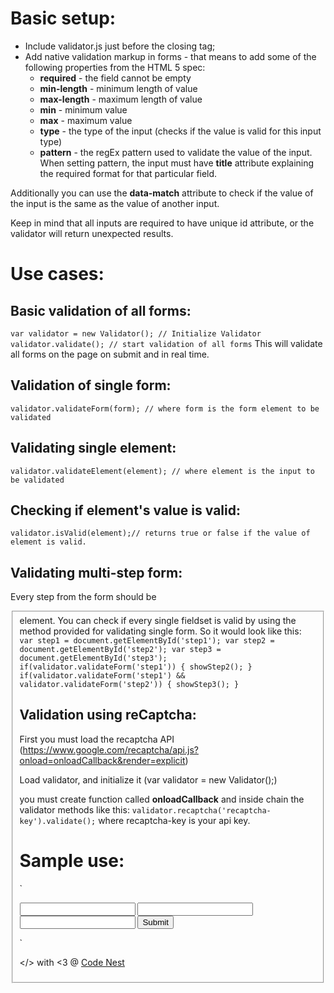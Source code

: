 Basic setup:
===
- Include validator.js just before the closing </body> tag;
- Add native validation markup in forms - that means to add some of the following properties from the HTML 5 spec:
  - **required** - the field cannot be empty
  - **min-length** - minimum length of value
  - **max-length** - maximum length of value
  - **min** - minimum value
  - **max** - maximum value
  - **type** - the type of the input (checks if the value is valid for this input type)
  - **pattern** - the regEx pattern used to validate the value of the input. When setting pattern, the input must have **title** attribute explaining the required format for that particular field.

Additionally you can use the **data-match** attribute to check if the value of the input is the same as the value of another input. 

Keep in mind that all inputs are required to have unique id attribute, or the validator will return unexpected results.


Use cases:
===

Basic validation of all forms:
---
`
var validator = new Validator(); // Initialize Validator
`
`
validator.validate(); // start validation of all forms
`
This will validate all forms on the page on submit and in real time.

Validation of single form:
---
`validator.validateForm(form); // where form is the form element to be validated
`

Validating single element:
---
`validator.validateElement(element); // where element is the input to be validated
`

Checking if element's value is valid:
---
`
validator.isValid(element);// returns true or false if the value of element is valid.
`

Validating multi-step form:
---
Every step from the form should be **<fieldset>**  element. 
You can check if every single fieldset is valid by using the method provided for validating single form. So it would look like this:
`
var step1 = document.getElementById('step1');
var step2 = document.getElementById('step2');
var step3 = document.getElementById('step3');
if(validator.validateForm('step1')) { showStep2(); }
if(validator.validateForm('step1') && validator.validateForm('step2')) {
    showStep3();
}
`

Validation using reCaptcha:
---
First you must load the recaptcha API (https://www.google.com/recaptcha/api.js?onload=onloadCallback&render=explicit)

Load validator, and initialize it (var validator = new Validator();)

you must create function called **onloadCallback** and inside chain the validator methods like this:
`validator.recaptcha('recaptcha-key').validate();`
where recaptcha-key is your api key.



Sample use:
===
`
<form action="submit.php">
    <input required type="email" id="email">
    <input required type="password" id="password" min-length="6" max-length="100">
    <input required type="password" id="passwordConfirm" data-match="password">
    <button type="submit">Submit</button>
</form>
`

</> with <3 @ [Code Nest](https://code-nest.com)
